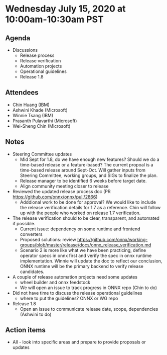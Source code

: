 # Wednesday July 15, 2020 at 10:00am-10:30am PST

## Agenda
* Discussions
    * Release process
    * Release verification
    * Automation projects
    * Operational guidelines
    * Release 1.8

## Attendees 
* Chin Huang (IBM)
* Ashwini Khade (Microsoft)
* Winnie Tsang (IBM)
* Prasanth Pulavarthi (Microsoft)
* Wei-Sheng Chin (Microsoft)

## Notes
* Steering Committee updates
  * Mid Sept for 1.8, do we have enough new features? Should we do a time-based release or a feature-based? The current propoal is a time-based release around Sept-Oct. Will gather inputs from Steering Committee, working groups, and SIGs to finalize the plan.
  * Release manager to be identified 6 weeks before target date.
  * Align community meeting closer to release
* Reviewed the updated release process doc (PR https://github.com/onnx/onnx/pull/2866)
  * Adddional work to be done for approval? We would like to include the release verification details for 1.7 as a reference. Chin will follow up with the people who worked on release 1.7 verification.
* The release verification should to be clear, transparent, and automated if possible.
  * Current issue: dependency on some runtime and frontend converters
  * Proposed solutions: review https://github.com/onnx/working-groups/blob/master/release/docs/onnx_release_verification.md
  * Scenario 2 is more like what we have been practicing, define operator specs in onnx first and verify the spec in onnx runtime implementation. Winnie will update the doc to reflect our conclusion, ONNX runtime will be the primary backend to verify release candidates.
* A couple of release automation projects need some updates
  * wheel builder and onnx feedstock
  * We will open an issue to track progress in ONNX repo (Chin to do) 
* Did not have time to discuss the release operational guidelines
  * where to put the guidelines? ONNX or WG repo
* Release 1.8
  * Open an issue to communicate release date, scope, dependencies (Ashwini to do)

## Action items
* All - look into specific areas and prepare to provide proposals or updates

